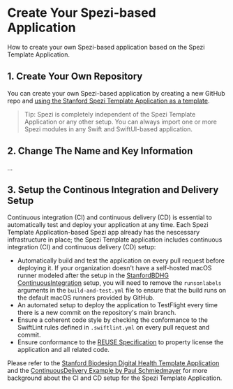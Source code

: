 # Create Your Spezi-based Application

<!--
#
# This source file is part of the Stanford Spezi Template Application open-source project
#
# SPDX-FileCopyrightText: 2023 Stanford University and the project authors (see CONTRIBUTORS.md)
#
# SPDX-License-Identifier: MIT
#       
-->

How to create your own Spezi-based application based on the Spezi Template Application.


## 1. Create Your Own Repository

You can create your own Spezi-based application by creating a new GitHub repo and [using the Stanford Spezi Template Application as a template](https://docs.github.com/en/repositories/creating-and-managing-repositories/creating-a-repository-from-a-template).

> Tip: Spezi is completely independent of the Spezi Template Application or any other setup. You can always import one or more Spezi modules in any Swift and SwiftUI-based application.


## 2. Change The Name and Key Information

...


## 3. Setup the Continous Integration and Delivery Setup

Continuous integration (CI) and continuous delivery (CD) is essential to automatically test and deploy your application at any time.
Each Spezi Template Application-based Spezi app already has the nescessary infrastructure in place; the Spezi Template application includes continuous integration (CI) and continuous delivery (CD) setup:
- Automatically build and test the application on every pull request before deploying it. If your organization doesn't have a self-hosted macOS runner modeled after the setup in the [StanfordBDHG ContinuousIntegration](https://github.com/StanfordBDHG/ContinousIntegration) setup, you will need to remove the `runsonlabels` arguments in the `build-and-test.yml` file to ensure that the build runs on the default macOS runners provided by GitHub.
- An automated setup to deploy the application to TestFlight every time there is a new commit on the repository's main branch.
- Ensure a coherent code style by checking the conformance to the SwiftLint rules defined in `.swiftlint.yml` on every pull request and commit.
- Ensure conformance to the [REUSE Specification]() to property license the application and all related code.

Please refer to the [Stanford Biodesign Digital Health Template Application](https://github.com/StanfordBDHG/TemplateApplication) and the [ContinuousDelivery Example by Paul Schmiedmayer](https://github.com/PSchmiedmayer/ContinousDelivery) for more background about the CI and CD setup for the Spezi Template Application.

